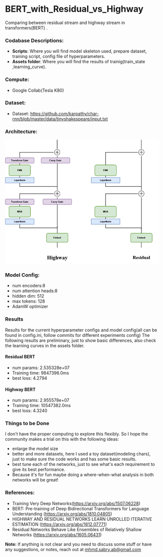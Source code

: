 # BERT_with_Residual_vs_Highway
Comparing between residual stream and highway stream in transformers(BERT) .

### Codabase Descriptions:
* **Scripts**: Where you will find model skeleton used, prepare dataset, training script, config file of hyperparameters.
* **Assets folder**: Where you will find the results of trainig(train_state ,learning_curve).

### Compute:
* Google Collab(Tesla K80)

### Dataset:
* Dataset: https://github.com/karpathy/char-rnn/blob/master/data/tinyshakespeare/input.txt


### Architecture:


![alt text](https://github.com/mhmdsabry/BERT_with_Residual_vs_Highway/blob/main/model_architecture/BERT%20Residual_vs_Highway.drawio.png)
### Model Config:

* num encoders:8
* num attention heads:8
* hidden dim: 512
* max tokens: 128
* AdamW optimizer

### Results

Results for the current hyperparameter configs and model config(all can be found in config.ini, follow commits for different experiments config)
The following results are preliminary, just to show basic differences, also check the learning curves in the assets folder. 

#### Residual BERT
* num params: 2.535328e+07
* Training time: 9847396.0ms
* best loss: 4.2794

#### Highway BERT
* num params: 2.955578e+07
* Training time: 10547382.0ms
* best loss: 4.3240

### Things to be Done

I don't have the proper computing to explore this flexibly. So I hope the community makes a trial on this with the following ideas:
* enlarge the model size
* better and more datasets, here I used a toy dataset(modeling chars), just to make sure the code works and has some basic results.
* best tune each of the networks, just to see what's each requirement to give its best performance.
* Because it's for fun maybe doing a where-when-what analysis in both networks will be great!



### References:
* Training Very Deep Networks(https://arxiv.org/abs/1507.06228)
* BERT: Pre-training of Deep Bidirectional Transformers for Language Understanding (https://arxiv.org/abs/1810.04805)
* HIGHWAY AND RESIDUAL NETWORKS LEARN UNROLLED ITERATIVE ESTIMATION (https://arxiv.org/abs/1612.07771)
* Residual Networks Behave Like Ensembles of Relatively Shallow Networks (https://arxiv.org/abs/1605.06431)

**Note:** If anything is not clear and you need to discuss some stuff or have any suggestions, or notes, reach out at mhmd.sabry.ab@gmail.com 
